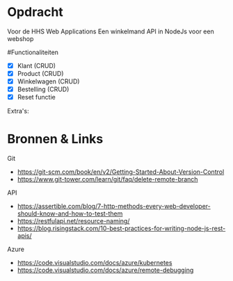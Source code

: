 # Opdracht
Voor de HHS Web Applications
Een winkelmand API in NodeJs voor een webshop

#Functionaliteiten
- [X] Klant (CRUD)
- [X] Product (CRUD)
- [X] Winkelwagen (CRUD)
- [X] Bestelling (CRUD)
- [X] Reset functie

Extra's:

# Bronnen & Links

Git
- https://git-scm.com/book/en/v2/Getting-Started-About-Version-Control
- https://www.git-tower.com/learn/git/faq/delete-remote-branch

API
- https://assertible.com/blog/7-http-methods-every-web-developer-should-know-and-how-to-test-them
- https://restfulapi.net/resource-naming/
- https://blog.risingstack.com/10-best-practices-for-writing-node-js-rest-apis/

Azure
- https://code.visualstudio.com/docs/azure/kubernetes
- https://code.visualstudio.com/docs/azure/remote-debugging

